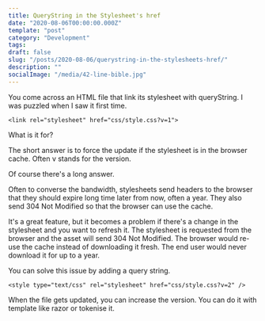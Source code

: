 ```yaml
---
title: QueryString in the Stylesheet's href
date: "2020-08-06T00:00:00.000Z"
template: "post"
category: "Development"
tags:
draft: false
slug: "/posts/2020-08-06/querystring-in-the-stylesheets-href/"
description: ""
socialImage: "/media/42-line-bible.jpg"
---
```

  

You come across an HTML file that link its stylesheet with queryString. I was puzzled when I saw it first time. 

```markup
<link rel="stylesheet" href="css/style.css?v=1">
```

What is it for?

The short answer is to force the update if the stylesheet is in the browser cache. Often v stands for the version.

Of course there's a long answer.

Often to converse the bandwidth, stylesheets send headers to the browser that they should expire long time later from now, often a year. They also send 304 Not Modified so that the browser can use the cache. 

It's a great feature, but it becomes a problem if there's a change in the stylesheet and you want to refresh it. The stylesheet is requested from the browser and the asset will send 304 Not Modified. The browser would re-use the cache instead of downloading it fresh. The end user would never download it for up to a year. 

You can solve this issue by adding a query string. 

```markup
<style type="text/css" rel="stylesheet" href="css/style.css?v=2" />
```

When the file gets updated, you can increase the version. You can do it with template like razor or tokenise it.

